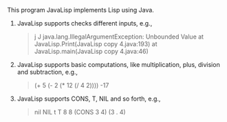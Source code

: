 This program JavaLisp implements Lisp using Java.

1. JavaLisp supports checks different inputs, e.g.,
	> j
	J
	java.lang.IllegalArgumentException: Unbounded Value
	at JavaLisp.Print(JavaLisp copy 4.java:193)
	at JavaLisp.main(JavaLisp copy 4.java:46)

2. JavaLisp supports basic computations, like multiplication, plus, division and subtraction, e.g.,
	> (+ 5   (- 2 (* 12 (/ 4 2))))
	-17
	
3. JavaLisp supports CONS, T, NIL and so forth, e.g.,
	> nil
	NIL
	> t
	T
	> 8
	8
	> (CONS 3 4)
	(3 . 4)
